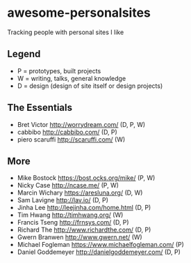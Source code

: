 # awesome-personalsites
Tracking people with personal sites I like

## Legend
- P = prototypes, built projects
- W = writing, talks, general knowledge
- D = design (design of site itself or design projects)

## The Essentials
* Bret Victor http://worrydream.com/ (D, P, W)
* cabbibo http://cabbibo.com/ (D, P)
* piero scaruffi http://scaruffi.com/ (W)

## More
* Mike Bostock https://bost.ocks.org/mike/ (P, W)
* Nicky Case http://ncase.me/ (P, W)
* Marcin Wichary https://aresluna.org/ (D, W)
* Sam Lavigne http://lav.io/ (D, P)
* Jinha Lee http://leejinha.com/home.html (D, P)
* Tim Hwang http://timhwang.org/ (W)
* Francis Tseng http://frnsys.com/ (D, P)
* Richard The http://www.richardthe.com/ (D, P)
* Gwern Branwen http://www.gwern.net/ (W)
* Michael Fogleman https://www.michaelfogleman.com/ (P)
* Daniel Goddemeyer http://danielgoddemeyer.com/ (D, P)
